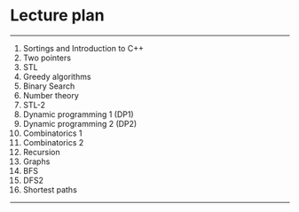 # Lecture plan

---
   1. Sortings and Introduction to C++
   2. Two pointers
   3. STL
   4. Greedy algorithms
   5. Binary Search
   6. Number theory
   7. STL-2
   8. Dynamic programming 1 (DP1)
   9. Dynamic programming 2 (DP2)
   10. Combinatorics 1
   11. Combinatorics 2
   12. Recursion
   13. Graphs
   14. BFS
   15. DFS2
   16. Shortest paths

---